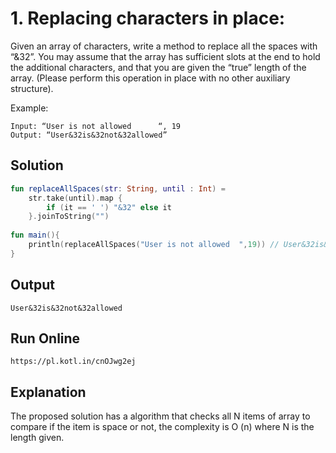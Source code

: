 
# 1. Replacing characters in place:
Given an array of characters, write a method to replace all the spaces with “&32”.
You may assume that the array has sufficient slots at the end to hold the additional
characters, and that you are given the “true” length of the array. (Please perform this
operation in place with no other auxiliary structure).

Example:
```
Input: “User is not allowed      “, 19
Output: “User&32is&32not&32allowed”
```

## Solution
``` kotlin
fun replaceAllSpaces(str: String, until : Int) =
    str.take(until).map {
        if (it == ' ') "&32" else it
    }.joinToString("")
   
fun main(){
    println(replaceAllSpaces("User is not allowed  ",19)) // User&32is&32not&32allowed
}
```

## Output
```
User&32is&32not&32allowed
```

## Run Online
```
https://pl.kotl.in/cnOJwg2ej
```

## Explanation
The proposed solution has a algorithm that checks all N items of array to compare if the item is space or not, the complexity is O (n) where N is the length given.
